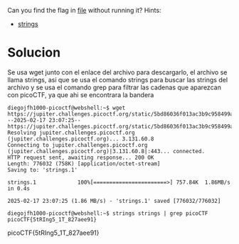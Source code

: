 Can you find the flag in [file](https://jupiter.challenges.picoctf.org/static/5bd86036f013ac3b9c958499adf3e2e2/strings) without running it?
Hints:
- [strings](https://linux.die.net/man/1/strings)
# Solucion

Se usa wget junto con el enlace del archivo para descargarlo, el archivo se llama strings, asi que se usa el comando strings para buscar las strings del archivo y  se usa el comando grep para filtrar las cadenas que aparezcan con picoCTF, ya que ahi se encontrara la bandera
```
diegojfh1000-picoctf@webshell:~$ wget https://jupiter.challenges.picoctf.org/static/5bd86036f013ac3b9c958499adf3e2e2/strings
--2025-02-17 23:07:25--  https://jupiter.challenges.picoctf.org/static/5bd86036f013ac3b9c958499adf3e2e2/strings
Resolving jupiter.challenges.picoctf.org (jupiter.challenges.picoctf.org)... 3.131.60.8
Connecting to jupiter.challenges.picoctf.org (jupiter.challenges.picoctf.org)|3.131.60.8|:443... connected.
HTTP request sent, awaiting response... 200 OK
Length: 776032 (758K) [application/octet-stream]
Saving to: 'strings.1'

strings.1             100%[=======================>] 757.84K  1.86MB/s    in 0.4s    

2025-02-17 23:07:25 (1.86 MB/s) - 'strings.1' saved [776032/776032]

diegojfh1000-picoctf@webshell:~$ strings strings | grep picoCTF
picoCTF{5tRIng5_1T_827aee91}
```
picoCTF{5tRIng5_1T_827aee91}